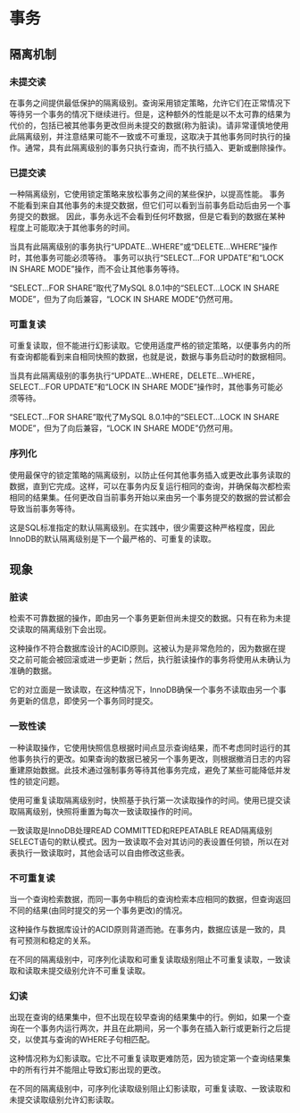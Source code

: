 # 事务

## 隔离机制

### 未提交读

在事务之间提供最低保护的隔离级别。查询采用锁定策略，允许它们在正常情况下等待另一个事务的情况下继续进行。但是，这种额外的性能是以不太可靠的结果为代价的，包括已被其他事务更改但尚未提交的数据(称为脏读)。请非常谨慎地使用此隔离级别，并注意结果可能不一致或不可重现，这取决于其他事务同时执行的操作。通常，具有此隔离级别的事务只执行查询，而不执行插入、更新或删除操作。

### 已提交读

一种隔离级别，它使用锁定策略来放松事务之间的某些保护，以提高性能。
事务不能看到来自其他事务的未提交数据，但它们可以看到当前事务启动后由另一个事务提交的数据。
因此，事务永远不会看到任何坏数据，但是它看到的数据在某种程度上可能取决于其他事务的时间。

当具有此隔离级别的事务执行“UPDATE...WHERE”或“DELETE...WHERE”操作时，其他事务可能必须等待。
事务可以执行“SELECT...FOR UPDATE”和“LOCK IN SHARE MODE”操作，而不会让其他事务等待。

“SELECT...FOR SHARE”取代了MySQL 8.0.1中的“SELECT...LOCK IN SHARE MODE”，但为了向后兼容，“LOCK IN SHARE MODE”仍然可用。

### 可重复读

可重复读取，但不能进行幻影读取。它使用适度严格的锁定策略，以便事务内的所有查询都能看到来自相同快照的数据，也就是说，数据与事务启动时的数据相同。

当具有此隔离级别的事务执行“UPDATE...WHERE，DELETE...WHERE，SELECT...FOR UPDATE”和“LOCK IN SHARE MODE”操作时，其他事务可能必须等待。

“SELECT...FOR SHARE”取代了MySQL 8.0.1中的“SELECT...LOCK IN SHARE MODE”，但为了向后兼容，“LOCK IN SHARE MODE”仍然可用。

### 序列化

使用最保守的锁定策略的隔离级别，以防止任何其他事务插入或更改此事务读取的数据，直到它完成。这样，可以在事务内反复运行相同的查询，并确保每次都检索相同的结果集。任何更改自当前事务开始以来由另一个事务提交的数据的尝试都会导致当前事务等待。

这是SQL标准指定的默认隔离级别。在实践中，很少需要这种严格程度，因此InnoDB的默认隔离级别是下一个最严格的、可重复的读取。

## 现象

### 脏读

检索不可靠数据的操作，即由另一个事务更新但尚未提交的数据。只有在称为未提交读取的隔离级别下会出现。

这种操作不符合数据库设计的ACID原则。这被认为是非常危险的，因为数据在提交之前可能会被回滚或进一步更新；然后，执行脏读操作的事务将使用从未确认为准确的数据。

它的对立面是一致读取，在这种情况下，InnoDB确保一个事务不读取由另一个事务更新的信息，即使另一个事务同时提交。

### 一致性读

一种读取操作，它使用快照信息根据时间点显示查询结果，而不考虑同时运行的其他事务执行的更改。如果查询的数据已被另一个事务更改，则根据撤消日志的内容重建原始数据。此技术通过强制事务等待其他事务完成，避免了某些可能降低并发性的锁定问题。

使用可重复读取隔离级别时，快照基于执行第一次读取操作的时间。使用已提交读取隔离级别，快照将重置为每次一致读取操作的时间。

一致读取是InnoDB处理READ COMMITTED和REPEATABLE READ隔离级别SELECT语句的默认模式。因为一致读取不会对其访问的表设置任何锁，所以在对表执行一致读取时，其他会话可以自由修改这些表。

### 不可重复读

当一个查询检索数据，而同一事务中稍后的查询检索本应相同的数据，但查询返回不同的结果(由同时提交的另一个事务更改)的情况。

这种操作与数据库设计的ACID原则背道而驰。在事务内，数据应该是一致的，具有可预测和稳定的关系。

在不同的隔离级别中，可序列化读取和可重复读取级别阻止不可重复读取，一致读取和读取未提交级别允许不可重复读取。

### 幻读

出现在查询的结果集中，但不出现在较早查询的结果集中的行。例如，如果一个查询在一个事务内运行两次，并且在此期间，另一个事务在插入新行或更新行之后提交，以使其与查询的WHERE子句相匹配。

这种情况称为幻影读取。它比不可重复读取更难防范，因为锁定第一个查询结果集中的所有行并不能阻止导致幻影出现的更改。

在不同的隔离级别中，可序列化读取级别阻止幻影读取，可重复读取、一致读取和未提交读取级别允许幻影读取。